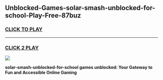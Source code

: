 
## Unblocked-Games-solar-smash-unblocked-for-school-Play-Free-87buz
<h3>
<a href="https://premium76.site?title=solar-smash-unblocked-for-school&ref=18A1">CLICK TO PLAY</a></h3>
<hr>

<h3>
<a href="https://premium76.site?title=solar-smash-unblocked-for-school&ref=18A1">CLICK 2 PLAY</a>
  
</h3>

<a href="https://premium76.site?title=solar-smash-unblocked-for-school&ref=18A1"><img src="https://clearcache.store/games.png"></a>


**solar-smash-unblocked-for-school games unblocked: Your Gateway to Fun and Accessible Online Gaming**
